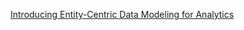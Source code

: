 [Introducing Entity-Centric Data Modeling for Analytics](https://preset.io/blog/introducing-entity-centric-data-modeling-for-analytics/)